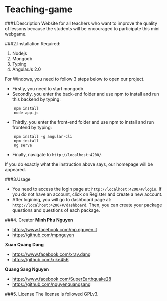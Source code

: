 # Teaching-game

###1.Description
Website for all teachers who want to improve the quality of lessons because the students will be encouraged to participate this mini webgame.  

###2.Installation
Required:
 1. Nodejs
 2. Mongodb
 3. Typing
 4. AngularJs 2.0

For Windows, you need to follow 3 steps below to open our project.

* Firstly, you need to start mongodb.
* Secondly, you enter the back-end folder and use npm to install and run this backend by typing:
``` 
    npm install
    node app.js
```
* Thirdly, you enter the front-end folder and use npm to install and run frontend by typing:
``` 
    npm install -g angular-cli
    npm install
    ng serve
```
* Finally, navigate to `http://localhost:4200/`.

If you do exactly what the instruction above says, our homepage will be appeared.

    

###3.Usage
* You need to access the login page at: `http://localhost:4200/#/login`. If you do not have an account, click on Register and create a new account.
* After logining, you will go to dashboard page at: `http://localhost:4200/#/dashboard`. Then, you can create your package questions and questions of each package.

###4. Creator
**Minh Phu Nguyen**
 * https://www.facebook.com/mp.nguyen.it
 * https://github.com/mpnguyen
 
**Xuan Quang Dang**
* https://www.facebook.com/xray.dang
* https://github.com/xike456

**Quang Sang Nguyen**
* https://www.facebook.com/SuperEarthquake28
* https://github.com/nguyenquangsang

###5. License
The license is followed GPLv3.